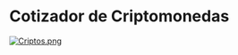 # Cotizador de Criptomonedas 

[![Criptos.png](https://i.postimg.cc/ydWdfPYS/Criptos.png)](https://postimg.cc/tZQpJF6X)
